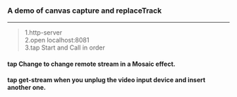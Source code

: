 ### A demo of canvas capture and replaceTrack
<hr/>

> 1.http-server<br/>
> 2.open localhost:8081<br/>
> 3.tap Start and Call  in order

#### tap Change to change remote stream in a Mosaic effect.
#### tap get-stream when you unplug the video input device and insert another one. 
